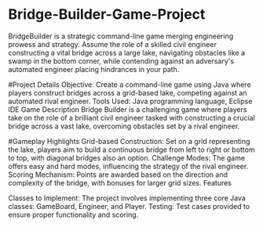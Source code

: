 # Bridge-Builder-Game-Project
BridgeBuilder is a strategic command-line game merging engineering prowess and strategy. Assume the role of a skilled civil engineer constructing a vital bridge across a large lake, navigating obstacles like a swamp in the bottom corner, while contending against an adversary's automated engineer placing hindrances in your path.

#Project Details
Objective: Create a command-line game using Java where players construct bridges across a grid-based lake, competing against an automated rival engineer.
Tools Used: Java programming language, Eclipse IDE
Game Description
Bridge Builder is a challenging game where players take on the role of a brilliant civil engineer tasked with constructing a crucial bridge across a vast lake, overcoming obstacles set by a rival engineer.

#Gameplay Highlights
Grid-based Construction: Set on a grid representing the lake, players aim to build a continuous bridge from left to right or bottom to top, with diagonal bridges also an option.
Challenge Modes: The game offers easy and hard modes, influencing the strategy of the rival engineer.
Scoring Mechanism: Points are awarded based on the direction and complexity of the bridge, with bonuses for larger grid sizes.
Features

Classes to Implement: The project involves implementing three core Java classes: GameBoard, Engineer, and Player.
Testing: Test cases provided to ensure proper functionality and scoring.

